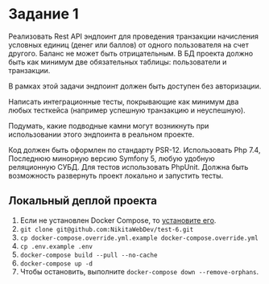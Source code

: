 # Задание 1

Реализовать Rest API эндпоинт для проведения транзакции начисления условных единиц (денег или баллов) от одного пользователя на счет другого. Баланс не может быть отрицательным. В БД проекта должно быть как минимум две обязательных таблицы: пользователи и транзакции.

В рамках этой задачи эндпоинт должен быть доступен без авторизации.

Написать интеграционные тесты, покрывающие как минимум два любых тесткейса (например успешную транзакцию и неуспешную).

Подумать, какие подводные камни могут возникнуть при использовании этого эндпоинта в реальном проекте.

Код должен быть оформлен по стандарту PSR-12. Использовать Php 7.4, Последнюю минорную версию Symfony 5, любую удобную реляционную СУБД. Для тестов использовать PhpUnit. Должна быть возможность развернуть проект локально и запустить тесты.

## Локальный деплой проекта

1. Если не установлен Docker Compose, то [установите его](https://docs.docker.com/compose/install/).
2. `git clone git@github.com:NikitaWebDev/test-6.git`
3. `cp docker-compose.override.yml.example docker-compose.override.yml`
4. `cp .env.example .env`
5. `docker-compose build --pull --no-cache`
6. `docker-compose up -d`
7. Чтобы остановить, выполните `docker-compose down --remove-orphans`.

